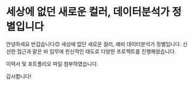 # 세상에 없던 새로운 컬러, 데이터분석가 정별입니다
안녕하세요 반갑습니다😊 세상에 없던 새로운 컬러, 예비 데이터분석가 정별입니다.
신선한 접근과 맡은 바 임무에 헌신적인 태도로 다양한 프로젝트를 진행해왔습니다.

이력서 및 포트폴리오 파일 첨부하였습니다.

갑사합니다!
